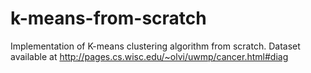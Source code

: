 # k-means-from-scratch
Implementation of K-means clustering algorithm from scratch. Dataset available at http://pages.cs.wisc.edu/~olvi/uwmp/cancer.html#diag
